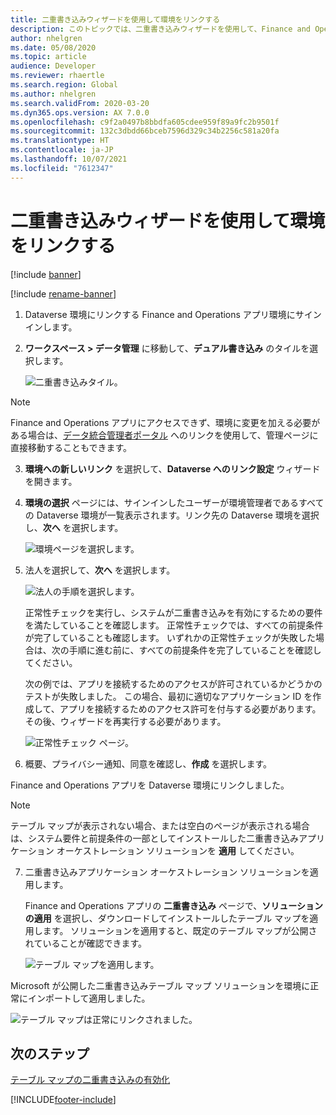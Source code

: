 ```yaml
---
title: 二重書き込みウィザードを使用して環境をリンクする
description: このトピックでは、二重書き込みウィザードを使用して、Finance and Operations アプリ環境を Dataverse 環境にリンクする方法について説明します。
author: nhelgren
ms.date: 05/08/2020
ms.topic: article
audience: Developer
ms.reviewer: rhaertle
ms.search.region: Global
ms.author: nhelgren
ms.search.validFrom: 2020-03-20
ms.dyn365.ops.version: AX 7.0.0
ms.openlocfilehash: c9f2a0497b8bbdfa605cdee959f89a9fc2b9501f
ms.sourcegitcommit: 132c3dbdd66bceb7596d329c34b2256c581a20fa
ms.translationtype: HT
ms.contentlocale: ja-JP
ms.lasthandoff: 10/07/2021
ms.locfileid: "7612347"
---
```

# <a name="use-the-dual-write-wizard-to-link-your-environments"></a>二重書き込みウィザードを使用して環境をリンクする

[!include [banner](../../includes/banner.md)]

[!include [rename-banner](~/includes/cc-data-platform-banner.md)]

1. Dataverse 環境にリンクする Finance and Operations アプリ環境にサインインします。
2. **ワークスペース \> データ管理** に移動して、**デュアル書き込み** のタイルを選択します。

    ![二重書き込みタイル。](media/navigate-to-data-management.png)

> [!NOTE]
> Finance and Operations アプリにアクセスできず、環境に変更を加える必要がある場合は、[データ統合管理者ポータル](https://nam06.safelinks.protection.outlook.com/?url=https%3A%2F%2Ftip.dataintegrator.trafficmanager.net%2FdualWrite%3Faxenv%3Ddxxxxxxxxx.cloudax.dynamics.com&data=04%7C01%7Csushmu%40microsoft.com%7C63cee32877c141d7c55108d96c9d49ba%7C72f988bf86f141af91ab2d7cd011db47%7C1%7C0%7C637660245076784515%7CUnknown%7CTWFpbGZsb3d8eyJWIjoiMC4wLjAwMDAiLCJQIjoiV2luMzIiLCJBTiI6Ik1haWwiLCJXVCI6Mn0%3D%7C1000&sdata=71dmOTyAgXpSHrwx4OVahwoFJLclbIsAW2DIVwZFUhk%3D&reserved=0) へのリンクを使用して、管理ページに直接移動することもできます。
> 
3. **環境への新しいリンク** を選択して、**Dataverse へのリンク設定** ウィザードを開きます。
4. **環境の選択** ページには、サインインしたユーザーが環境管理者であるすべての Dataverse 環境が一覧表示されます。リンク先の Dataverse 環境を選択し、**次へ** を選択します。

    ![環境ページを選択します。](media/data-service-environment.png)

5. 法人を選択して、**次へ** を選択します。

    ![法人の手順を選択します。](media/select-legal-entities.png)

    正常性チェックを実行し、システムが二重書き込みを有効にするための要件を満たしていることを確認します。 正常性チェックでは、すべての前提条件が完了していることも確認します。 いずれかの正常性チェックが失敗した場合は、次の手順に進む前に、すべての前提条件を完了していることを確認してください。

    次の例では、アプリを接続するためのアクセスが許可されているかどうかのテストが失敗しました。 この場合、最初に適切なアプリケーション ID を作成して、アプリを接続するためのアクセス許可を付与する必要があります。 その後、ウィザードを再実行する必要があります。

    ![正常性チェック ページ。](media/health-check.png)

6. 概要、プライバシー通知、同意を確認し、**作成** を選択します。

Finance and Operations アプリを Dataverse 環境にリンクしました。 

> [!NOTE]
> テーブル マップが表示されない場合、または空白のページが表示される場合は、システム要件と前提条件の一部としてインストールした二重書き込みアプリケーション オーケストレーション ソリューションを **適用** してください。

7. 二重書き込みアプリケーション オーケストレーション ソリューションを適用します。

    Finance and Operations アプリの **二重書き込み** ページで、**ソリューションの適用** を選択し、ダウンロードしてインストールしたテーブル マップを適用します。 ソリューションを適用すると、既定のテーブル マップが公開されていることが確認できます。

     ![テーブル マップを適用します。](media/apply-entity-maps.png)

Microsoft が公開した二重書き込みテーブル マップ ソリューションを環境に正常にインポートして適用しました。

![テーブル マップは正常にリンクされました。](media/entity-maps-linked.png)


## <a name="next-steps"></a>次のステップ

[テーブル マップの二重書き込みの有効化](enable-entity-map.md)


[!INCLUDE[footer-include](../../../../includes/footer-banner.md)]
